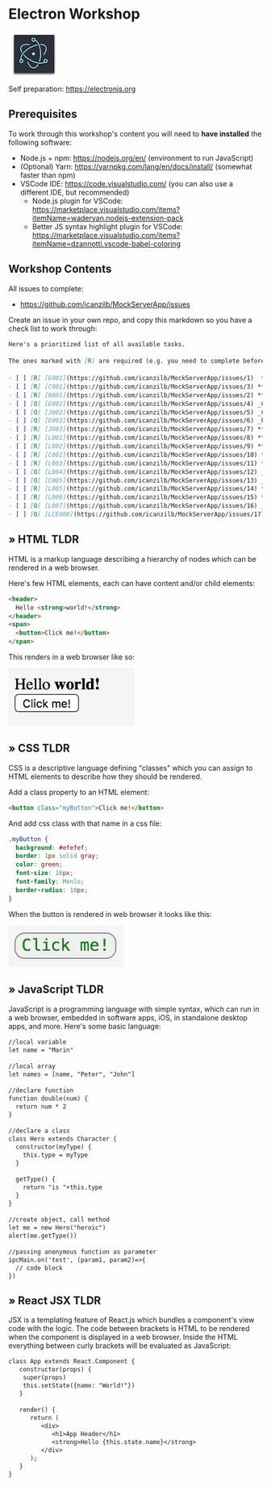 # Electron Workshop

![](assets/electron.png)

Self preparation: https://electronjs.org

## Prerequisites

To work through this workshop's content you will need to **have installed** the following software:

* Node.js + npm: https://nodejs.org/en/ (environment to run JavaScript)
* (Optional) Yarn: https://yarnpkg.com/lang/en/docs/install/ (somewhat faster than npm)
* VSCode IDE: https://code.visualstudio.com/ (you can also use a different IDE, but recommended)
    * Node.js plugin for VSCode: https://marketplace.visualstudio.com/items?itemName=waderyan.nodejs-extension-pack
    * Better JS syntax highlight plugin for VSCode: https://marketplace.visualstudio.com/items?itemName=dzannotti.vscode-babel-coloring

## Workshop Contents

All issues to complete:

 * https://github.com/icanzilb/MockServerApp/issues

Create an issue in your own repo, and copy this markdown so you have a check list to work through:

```markdown
Here's a prioritized list of all available tasks.

The ones marked with [R] are required (e.g. you need to complete before moving on), and the ones marked as [O] are optional (you still have to do them, but they include a direct link to the solution).

- [ ] [R] [E001](https://github.com/icanzilb/MockServerApp/issues/1)  **Change app window title**
- [ ] [R] [C001](https://github.com/icanzilb/MockServerApp/issues/3) **Improve Table UI**
- [ ] [R] [N001](https://github.com/icanzilb/MockServerApp/issues/2) **Finish server code**
- [ ] [O] [E002](https://github.com/icanzilb/MockServerApp/issues/4) _Change status column width_
- [ ] [O] [J002](https://github.com/icanzilb/MockServerApp/issues/5) _Change UI for error rows_
- [ ] [O] [E003](https://github.com/icanzilb/MockServerApp/issues/6) _Finilize table UI_
- [ ] [R] [J003](https://github.com/icanzilb/MockServerApp/issues/7) **Display nr. of server requests**
- [ ] [R] [L001](https://github.com/icanzilb/MockServerApp/issues/8) **Display the server URL in the window**
- [ ] [R] [L002](https://github.com/icanzilb/MockServerApp/issues/9) **Open system web browser to view server URL**
- [ ] [R] [C002](https://github.com/icanzilb/MockServerApp/issues/10) **Add File button**
- [ ] [R] [L003](https://github.com/icanzilb/MockServerApp/issues/11) **Show system "Open File..." dialogue**
- [ ] [O] [L004](https://github.com/icanzilb/MockServerApp/issues/12) _Show popup confirmation_
- [ ] [O] [C005](https://github.com/icanzilb/MockServerApp/issues/13) _Add Minimize button_
- [ ] [R] [L005](https://github.com/icanzilb/MockServerApp/issues/14) **Show Tray icon**
- [ ] [R] [L006](https://github.com/icanzilb/MockServerApp/issues/15) **Show/hide app window**
- [ ] [O] [L007](https://github.com/icanzilb/MockServerApp/issues/16) _Build mac app bundle_
- [ ] [O] [LCE000](https://github.com/icanzilb/MockServerApp/issues/17) _Extra tasks (work on your own)_
```

## &raquo; HTML TLDR

HTML is a markup language describing a hierarchy of nodes which can be rendered in a web browser.

Here's few HTML elements, each can have content and/or child elements:

```html
<header>
  Hello <strong>world!</strong>
</header>
<span>
  <button>Click me!</button>
</span>
```

This renders in a web browser like so:

![](assets/html.png)

## &raquo; CSS TLDR

CSS is a descriptive language defining "classes" which you can assign to HTML elements to describe how they should be rendered.

Add a class property to an HTML element:

```html
<button class="myButton">Click me!</button>
```

And add css class with that name in a css file:

```css
.myButton {
  background: #efefef;
  border: 1px solid gray;
  color: green;
  font-size: 16px;
  font-family: Menlo;
  border-radius: 10px;
}
```

When the button is rendered in web browser it looks like this:

![](assets/css.png)

## &raquo; JavaScript TLDR

JavaScript is a programming language with simple syntax, which can run in a web browser, embedded in software apps, iOS, in standalone desktop apps, and more. Here's some basic language:

```JS
//local variable
let name = "Marin"

//local array
let names = [name, "Peter", "John"]

//declare function
function double(num) {
  return num * 2
}

//declare a class
class Hero extends Character {
  constructor(myType) {
    this.type = myType
  }
  
  getType() {
    return "is "+this.type
  }
}

//create object, call method
let me = new Hero("heroic")
alert(me.getType())

//passing anonymous function as parameter
ipcMain.on('test', (param1, param2)=>{
  // code block
})
```


## &raquo; React JSX TLDR

JSX is a templating feature of React.js which bundles a component's view code with the logic. The code between brackets is HTML to be rendered when the component is displayed in a web browser. Inside the HTML everything between curly brackets will be evaluated as JavaScript:

```JS
class App extends React.Component {
   constructor(props) {
    super(props)
    this.setState({name: "World!"})
   }
  
   render() {
      return (
         <div>
            <h1>App Header</h1>
            <strong>Hello {this.state.name}</strong>
         </div>
      );
   }
}
```

